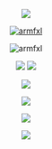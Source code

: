 <p align="center">
    <a href="https://discord.gg/dash">
  <img src="https://i.imgur.com/RZjyfjG.png"/>
    </a>
</p>

<p align="center">
  <a href="https://github.com/armfxl">
    <img src="https://discord.c99.nl/widget/theme-4/684680250395066397.png" alt="armfxl"/>
     </a>
</p>

<p align="center"> <img src="https://komarev.com/ghpvc/?username=armfxl&style=flat-square&color=grey" alt="armfxl" /> </p>

<p align="center">
  <tr>
    <td align="center" style="padding=0;width=50%;">
      <img src="https://github-readme-stats.vercel.app/api/?username=armfxl&title_color=4F8CC9&text_color=9f9f9f&show_icons=true&bg_color=00000000&hide_border=true&icon_color=4F8CC9&hide_title=true&count_private=true&include_all_commits=true&enable_animations=true" />
    </td>
        <td align="center" style="padding=0;width=50%;">
      <img src="https://github-readme-stats.vercel.app/api/top-langs/?username=armfxl&title_color=4F8CC9&text_color=9f9f9f&show_icons=true&bg_color=00000000&hide_border=true&icon_color=4F8CC9&hide_title=true&count_private=true&enable_animations=true" />
    </td>
  </tr>
</p>

<p align="center">
  <a href="https://discord.gg/VKJeg6nvSH">
  <img src="https://i.imgur.com/7RMTXCi.png"/>
  </a>
</p>

<p align="center">
  <tr>
            <td align="center" style="padding=0;width=50%;">
      <img src="https://github-readme-streak-stats.herokuapp.com?user=armfxl&theme=tokyonight_duo&hide_border=true&ring=4F8CC9&currStreakLabel=FFFFFF&sideNums=4F8CC9&dates=979797&sideLabels=FFFFFF&currStreakNum=FFFFFF&border=DD2727&stroke=00000000&background=00000000&fire=FF7600" />
    </td>
  </tr>
</p>

<p align="center">
  <a href="https://discord.gg/dash">
  <img src="https://i.imgur.com/t2jixCo.png"/>
  </a>
</p>

<p align="center">
  <a href="https://github.com/armfxl">
  <img src="https://i.imgur.com/UrrU2Su.png"/>
  </a>
</p>
